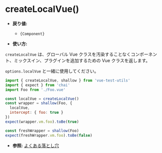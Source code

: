 # createLocalVue()

- **戻り値:**
  - `{Component}`

- **使い方:**

`createLocalVue` は、グローバル Vue クラスを汚染することなくコンポーネント、ミックスイン、プラグインを追加するための Vue クラスを返します。

`options.localVue` と一緒に使用してください。

```js
import { createLocalVue, shallow } from 'vue-test-utils'
import { expect } from 'chai'
import Foo from './Foo.vue'

const localVue = createLocalVue()
const wrapper = shallow(Foo, {
  localVue,
  intercept: { foo: true }
})
expect(wrapper.vm.foo).toBe(true)

const freshWrapper = shallow(Foo)
expect(freshWrapper.vm.foo).toBe(false)
```

- **参照:** [よくある落とし穴](/ja/guides/common-tips.md#グローバルプラグインとミックスインの適用)
